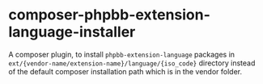 # composer-phpbb-extension-language-installer
A composer plugin, to install `phpbb-extension-language` packages in `ext/{vendor-name/extension-name}/language/{iso_code}` directory instead of the default composer installation path which is in the vendor folder.
